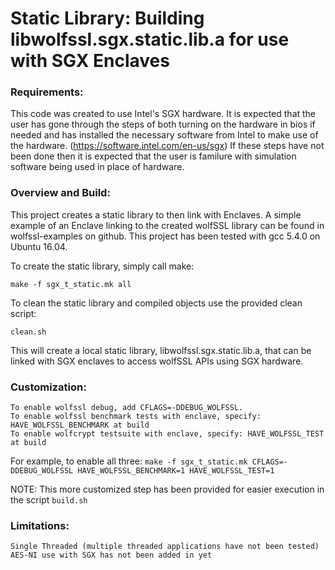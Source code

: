 # Static Library: Building libwolfssl.sgx.static.lib.a for use with SGX Enclaves

### Requirements:
This code was created to use Intel's SGX hardware. It is expected that the user has gone through the steps of both turning on the hardware in bios if needed and has installed the necessary software from Intel to make use of the hardware. (https://software.intel.com/en-us/sgx) If these steps have not been done then it is expected that the user is familure with simulation software being used in place of hardware.

### Overview and Build:
This project creates a static library to then link with Enclaves. A simple example of an Enclave linking to the created wolfSSL library can be found in wolfssl-examples on github. This project has been tested with gcc 5.4.0 on Ubuntu 16.04.

To create the static library, simply call make:

`make -f sgx_t_static.mk all`

To clean the static library and compiled objects use the provided clean script:

`clean.sh`

This will create a local static library, libwolfssl.sgx.static.lib.a, that can be linked with SGX enclaves to access wolfSSL APIs using SGX hardware.

### Customization:
    To enable wolfssl debug, add CFLAGS=-DDEBUG_WOLFSSL.
    To enable wolfssl benchmark tests with enclave, specify: HAVE_WOLFSSL_BENCHMARK at build
    To enable wolfcrypt testsuite with enclave, specify: HAVE_WOLFSSL_TEST at build

For example, to enable all three:
`make -f sgx_t_static.mk CFLAGS=-DDEBUG_WOLFSSL HAVE_WOLFSSL_BENCHMARK=1 HAVE_WOLFSSL_TEST=1`

NOTE: This more customized step has been provided for easier execution in the
      script `build.sh`

### Limitations:
    Single Threaded (multiple threaded applications have not been tested)
    AES-NI use with SGX has not been added in yet
